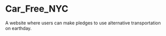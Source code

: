 # Car_Free_NYC

A website where users can make pledges to use alternative transportation on earthday.
